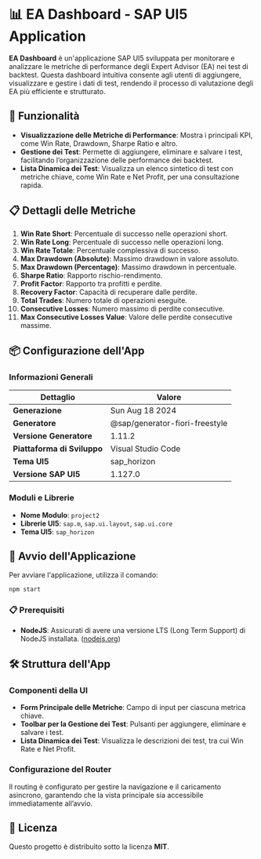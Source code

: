 # 📊 EA Dashboard - SAP UI5 Application

**EA Dashboard** è un'applicazione SAP UI5 sviluppata per monitorare e analizzare le metriche di performance degli Expert Advisor (EA) nei test di backtest. Questa dashboard intuitiva consente agli utenti di aggiungere, visualizzare e gestire i dati di test, rendendo il processo di valutazione degli EA più efficiente e strutturato.

## 🌟 Funzionalità

- **Visualizzazione delle Metriche di Performance**: Mostra i principali KPI, come Win Rate, Drawdown, Sharpe Ratio e altro.
- **Gestione dei Test**: Permette di aggiungere, eliminare e salvare i test, facilitando l’organizzazione delle performance dei backtest.
- **Lista Dinamica dei Test**: Visualizza un elenco sintetico di test con metriche chiave, come Win Rate e Net Profit, per una consultazione rapida.

## 📋 Dettagli delle Metriche

1. **Win Rate Short**: Percentuale di successo nelle operazioni short.
2. **Win Rate Long**: Percentuale di successo nelle operazioni long.
3. **Win Rate Totale**: Percentuale complessiva di successo.
4. **Max Drawdown (Absolute)**: Massimo drawdown in valore assoluto.
5. **Max Drawdown (Percentage)**: Massimo drawdown in percentuale.
6. **Sharpe Ratio**: Rapporto rischio-rendimento.
7. **Profit Factor**: Rapporto tra profitti e perdite.
8. **Recovery Factor**: Capacità di recuperare dalle perdite.
9. **Total Trades**: Numero totale di operazioni eseguite.
10. **Consecutive Losses**: Numero massimo di perdite consecutive.
11. **Max Consecutive Losses Value**: Valore delle perdite consecutive massime.

## 📦 Configurazione dell'App

### Informazioni Generali

| Dettaglio                     | Valore                        |
| ----------------------------- | ----------------------------- |
| **Generazione**               | Sun Aug 18 2024               |
| **Generatore**                | @sap/generator-fiori-freestyle |
| **Versione Generatore**       | 1.11.2                        |
| **Piattaforma di Sviluppo**   | Visual Studio Code            |
| **Tema UI5**                  | sap_horizon                   |
| **Versione SAP UI5**          | 1.127.0                       |

### Moduli e Librerie

- **Nome Modulo**: `project2`
- **Librerie UI5**: `sap.m`, `sap.ui.layout`, `sap.ui.core`
- **Tema UI5**: `sap_horizon`

## 🚀 Avvio dell'Applicazione

Per avviare l'applicazione, utilizza il comando:

```bash
npm start
```

### 📋 Prerequisiti

- **NodeJS**: Assicurati di avere una versione LTS (Long Term Support) di NodeJS installata. ([nodejs.org](https://nodejs.org))

## 🛠️ Struttura dell'App

### Componenti della UI

- **Form Principale delle Metriche**: Campo di input per ciascuna metrica chiave.
- **Toolbar per la Gestione dei Test**: Pulsanti per aggiungere, eliminare e salvare i test.
- **Lista Dinamica dei Test**: Visualizza le descrizioni dei test, tra cui Win Rate e Net Profit.

### Configurazione del Router

Il routing è configurato per gestire la navigazione e il caricamento asincrono, garantendo che la vista principale sia accessibile immediatamente all’avvio.

## 📄 Licenza

Questo progetto è distribuito sotto la licenza **MIT**.

